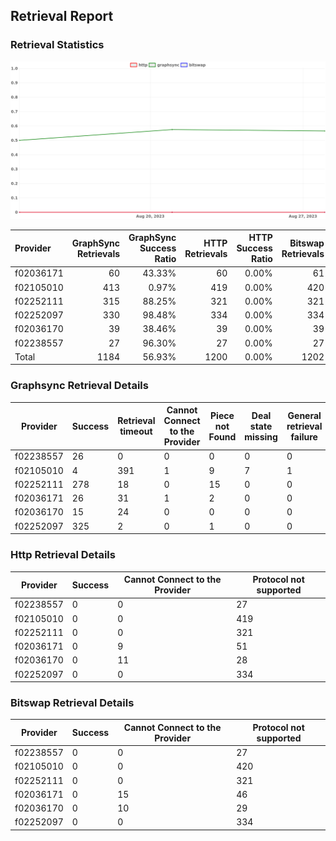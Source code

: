 ## Retrieval Report
### Retrieval Statistics
<img src="https://raw.githubusercontent.com/data-preservation-programs/filplus-checker-assets/main/filecoin-project/filecoin-plus-large-datasets/issues/2108/1693484582457.png"/>

| Provider  | GraphSync Retrievals | GraphSync Success Ratio | HTTP Retrievals | HTTP Success Ratio | Bitswap Retrievals | Bitswap Success Ratio |
| :-------- | -------------------: | ----------------------: | --------------: | -----------------: | -----------------: | --------------------: |
| f02036171 |                   60 |                  43.33% |              60 |              0.00% |                 61 |                 0.00% |
| f02105010 |                  413 |                   0.97% |             419 |              0.00% |                420 |                 0.00% |
| f02252111 |                  315 |                  88.25% |             321 |              0.00% |                321 |                 0.00% |
| f02252097 |                  330 |                  98.48% |             334 |              0.00% |                334 |                 0.00% |
| f02036170 |                   39 |                  38.46% |              39 |              0.00% |                 39 |                 0.00% |
| f02238557 |                   27 |                  96.30% |              27 |              0.00% |                 27 |                 0.00% |
| Total     |                 1184 |                  56.93% |            1200 |              0.00% |               1202 |                 0.00% |

### Graphsync Retrieval Details
| Provider  | Success | Retrieval timeout | Cannot Connect to the Provider | Piece not Found | Deal state missing | General retrieval failure | Unconfirmed block transfer |
| --------- | ------- | ----------------- | ------------------------------ | --------------- | ------------------ | ------------------------- | -------------------------- |
| f02238557 | 26      | 0                 | 0                              | 0               | 0                  | 0                         | 1                          |
| f02105010 | 4       | 391               | 1                              | 9               | 7                  | 1                         | 0                          |
| f02252111 | 278     | 18                | 0                              | 15              | 0                  | 0                         | 4                          |
| f02036171 | 26      | 31                | 1                              | 2               | 0                  | 0                         | 0                          |
| f02036170 | 15      | 24                | 0                              | 0               | 0                  | 0                         | 0                          |
| f02252097 | 325     | 2                 | 0                              | 1               | 0                  | 0                         | 2                          |

### Http Retrieval Details
| Provider  | Success | Cannot Connect to the Provider | Protocol not supported |
| --------- | ------- | ------------------------------ | ---------------------- |
| f02238557 | 0       | 0                              | 27                     |
| f02105010 | 0       | 0                              | 419                    |
| f02252111 | 0       | 0                              | 321                    |
| f02036171 | 0       | 9                              | 51                     |
| f02036170 | 0       | 11                             | 28                     |
| f02252097 | 0       | 0                              | 334                    |

### Bitswap Retrieval Details
| Provider  | Success | Cannot Connect to the Provider | Protocol not supported |
| --------- | ------- | ------------------------------ | ---------------------- |
| f02238557 | 0       | 0                              | 27                     |
| f02105010 | 0       | 0                              | 420                    |
| f02252111 | 0       | 0                              | 321                    |
| f02036171 | 0       | 15                             | 46                     |
| f02036170 | 0       | 10                             | 29                     |
| f02252097 | 0       | 0                              | 334                    |
